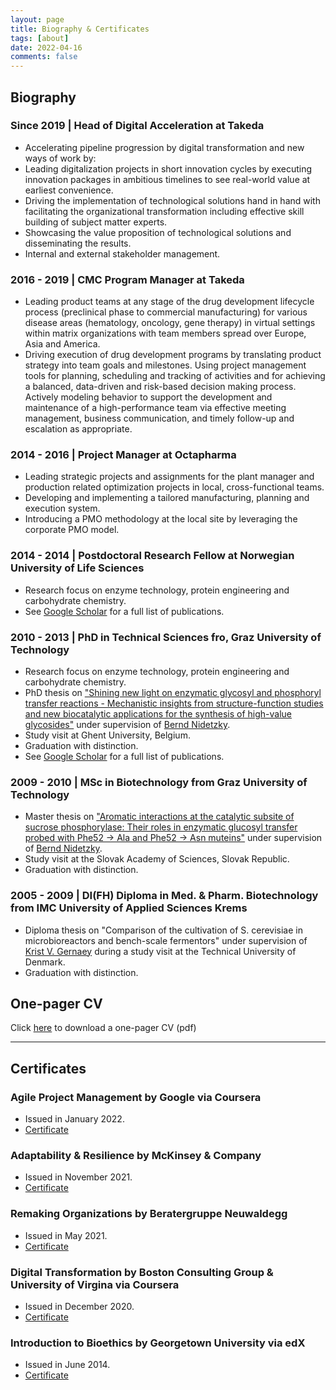 ```yaml
---
layout: page
title: Biography & Certificates
tags: [about]
date: 2022-04-16
comments: false
---
```


## Biography

### Since 2019 | Head of Digital Acceleration at Takeda
* Accelerating pipeline progression by digital transformation and new ways of work by:
* Leading digitalization projects in short innovation cycles by executing innovation packages in ambitious timelines to see real-world value at earliest convenience.
* Driving the implementation of technological solutions hand in hand with facilitating the organizational transformation including effective skill building of subject matter experts.
* Showcasing the value proposition of technological solutions and disseminating the results.
* Internal and external stakeholder management. 

### 2016 - 2019 | CMC Program Manager at Takeda 
* Leading product teams at any stage of the drug development lifecycle process (preclinical phase to commercial manufacturing) for various disease areas (hematology, oncology, gene therapy) in virtual settings within matrix organizations with team members spread over Europe, Asia and America. 
* Driving execution of drug development programs by translating product strategy into team goals and milestones. Using project management tools for planning, scheduling and tracking of activities and for achieving a balanced, data-driven and risk-based decision making process. Actively modeling behavior to support the development and maintenance of a high-performance team via effective meeting management, business communication, and timely follow-up and escalation as appropriate.

### 2014 - 2016 | Project Manager at Octapharma 
* Leading strategic projects and assignments for the plant manager and production related optimization projects in local, cross-functional teams.
* Developing and implementing a tailored manufacturing, planning and execution system. 
* Introducing a PMO methodology at the local site by leveraging the corporate PMO model. 

### 2014 - 2014 | Postdoctoral Research Fellow at Norwegian University of Life Sciences
* Research focus on enzyme technology, protein engineering and carbohydrate chemistry.
* See [Google Scholar](https://scholar.google.at/citations?user=4CsfpfwAAAAJ&hl=en) for a full list of publications.

### 2010 - 2013 | PhD in Technical Sciences fro, Graz University of Technology
* Research focus on enzyme technology, protein engineering and carbohydrate chemistry.
* PhD thesis on ["Shining new light on enzymatic glycosyl and phosphoryl transfer reactions - Mechanistic insights from structure-function studies and new biocatalytic applications for the synthesis of high-value glycosides"](https://diglib.tugraz.at/shining-new-light-on-enzymatic-glycosyl-and-phosphoryl-transfer-reactions-2013) under supervision of [Bernd Nidetzky](https://scholar.google.at/citations?user=MDbsuxIAAAAJ&hl=de).
* Study visit at Ghent University, Belgium. 
* Graduation with distinction. 
* See [Google Scholar](https://scholar.google.at/citations?user=4CsfpfwAAAAJ&hl=en) for a full list of publications.

### 2009 - 2010 | MSc in Biotechnology from Graz University of Technology
* Master thesis on ["Aromatic interactions at the catalytic subsite of sucrose phosphorylase: Their roles in enzymatic glucosyl transfer probed with Phe52 → Ala and Phe52 → Asn muteins"](https://diglib.tugraz.at/aromatic-interactions-at-the-catalytic-subsite-of-sucrose-phosphorylase-their-roles-in-enzymatic-glucosyl-transfer-probed-with-phe52-%E2%86%92-ala-and-phe52-%E2%86%92-asn-muteins-2010) under supervision of [Bernd Nidetzky](https://scholar.google.at/citations?user=MDbsuxIAAAAJ&hl=de).
* Study visit at the Slovak Academy of Sciences, Slovak Republic. 
* Graduation with distinction.

### 2005 - 2009 | DI(FH) Diploma in Med. & Pharm. Biotechnology from IMC University of Applied Sciences Krems
* Diploma thesis on "Comparison of the cultivation of S. cerevisiae in microbioreactors and bench-scale fermentors" under supervision of [Krist V. Gernaey](https://scholar.google.com/citations?user=2MOYYQIAAAAJ) during a study visit at the Technical University of Denmark.
* Graduation with distinction.

## One-pager CV

Click [here](/2022_CV_Patricia-Wildberger.pdf) to download a one-pager CV (pdf)

------------------------

## Certificates
### Agile Project Management by Google via Coursera
* Issued in January 2022.
* [Certificate](https://www.coursera.org/account/accomplishments/certificate/8YBJ5KFEUYU4)

### Adaptability & Resilience by McKinsey & Company
* Issued in November 2021.
* [Certificate](https://www.credly.com/badges/0dcade6d-9d1a-4d57-af8c-bddd72260846/public_url)

### Remaking Organizations by Beratergruppe Neuwaldegg
* Issued in May 2021.
* [Certificate](/2021_Certificate_Neuwaldegg_Patricia-Wildberger.pdf)

### Digital Transformation by Boston Consulting Group & University of Virgina via Coursera 
* Issued in December 2020.
* [Certificate](https://www.coursera.org/account/accomplishments/certificate/RXSJ4GHMCSV6)

### Introduction to Bioethics by Georgetown University via edX
* Issued in June 2014.
* [Certificate](https://verify.edx.org/cert/9b9eb562c5074f309ca69c3da0250995)

